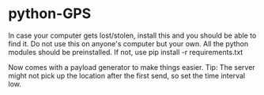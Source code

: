 # python-GPS
In case your computer gets lost/stolen, install this and you should be able to find it.
Do not use this on anyone's computer but your own.
All the python modules should be preinstalled.
If not, use pip install -r requirements.txt

Now comes with a payload generator to make things easier.
Tip: The server might not pick up the location after the first send, so set the time interval low.
